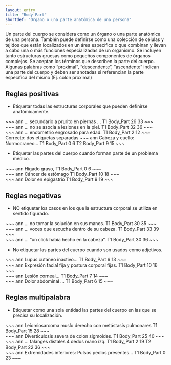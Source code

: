 ```yaml
---
layout: entry
title: "Body Part"
shortdef: "Órgano o una parte anatómica de una persona"
---
```


Un parte del cuerpo se considera como un órgano o una parte anatómica de una persona.  También puede definirse como una colección de células y tejidos que están localizados en un área específica o que combinan y llevan a cabo una o más funciones especializadas de un organismo. Se incluyen tanto estructuras gruesas como pequeños componentes de órganos complejos. Se aceptan los términos que describen la parte del cuerpo. Algunas palabras como “proximal”, “descendente”, “ascendente” indican una parte del cuerpo  y deben ser anotadas si referencian la parte específica del mismo (Ej. colon proximal)

## Reglas positivas

* Etiquetar todas las estructuras corporales que pueden definirse anatómicamente.

<div class="annotation-correct" markdown="1">
~~~ ann
… secundario a prurito en piernas …
T1 Body_Part 26 33 
~~~
</div>

<div class="annotation-correct" markdown="1">
~~~ ann
… no se asocia a lesiones en la piel.
T1 Body_Part 32 36 
~~~
</div>

<div class="annotation-correct" markdown="1">
~~~ ann
… endometrio engrosado para edad.
T1 Body_Part 2 12 
~~~
</div>

<div class="annotation-correct" markdown="1">
Correcto: dos etiquetas separadas
~~~ ann
Cabeza y cuello: Normocraneo…
T1 Body_Part 0 6 
T2 Body_Part 9 15 
~~~
</div>

* Etiquetar las partes del cuerpo cuando forman parte de un problema médico.

<div class="annotation-correct" markdown="1">
~~~ ann
Hígado graso, 
T1 Body_Part 0 6 
~~~
</div>

<div class="annotation-correct" markdown="1">
~~~ ann
Cáncer de estómago
T1 Body_Part 10 18 
~~~
</div>

<div class="annotation-correct" markdown="1">
~~~ ann
Dolor en epigastrio
T1 Body_Part 9 19 
~~~
</div>

## Reglas negativas

* NO etiquetar los casos en los que la estructura corporal se utiliza en sentido figurado.

<div class="annotation-incorrect" markdown="1">
~~~ ann
… no tomar la solución en sus manos.
T1 Body_Part 30 35 
~~~
</div>

<div class="annotation-incorrect" markdown="1">
~~~ ann
… voces que escucha dentro de su cabeza.
T1 Body_Part 33 39 
~~~
</div>

<div class="annotation-incorrect" markdown="1">
~~~ ann
… “un click habia hecho en la cabeza”.
T1 Body_Part 30 36 
~~~
</div>

* No etiquetar las partes del cuerpo cuando son usados como adjetivos.

<div class="annotation-incorrect" markdown="1">
~~~ ann
Lupus cutáneo inactivo…
T1 Body_Part 6 13 
~~~
</div>

<div class="annotation-incorrect" markdown="1">
~~~ ann
Expresión facial fija y postura corporal fijas.
T1 Body_Part 10 16 
~~~
</div>

<div class="annotation-incorrect" markdown="1">
~~~ ann
Lesión corneal…
T1 Body_Part 7 14 
~~~
</div>

<div class="annotation-incorrect" markdown="1">
~~~ ann
Dolor abdominal ...
T1 Body_Part 6 15 
~~~
</div>

## Reglas multipalabra

* Etiquetar como una sola entidad las partes del cuerpo en las que se precisa su localización.

<div class="annotation-correct" markdown="1">
~~~ ann
Leiomiosarcoma muslo derecho con metástasis pulmonares
T1 Body_Part 15 28 
~~~
</div>

<div class="annotation-correct" markdown="1">
~~~ ann
Diverticulosis severa de colon sigmoides.
T1 Body_Part 25 40 
~~~
</div>

<div class="annotation-correct" markdown="1">
~~~ ann
… falanges distales 4 dedos mano izq.
T1 Body_Part 2 19 
T2 Body_Part 22 36 
~~~
</div>

<div class="annotation-correct" markdown="1">
~~~ ann
Extremidades inferiores: Pulsos pedios presentes… 
T1 Body_Part 0 23 
~~~
</div>